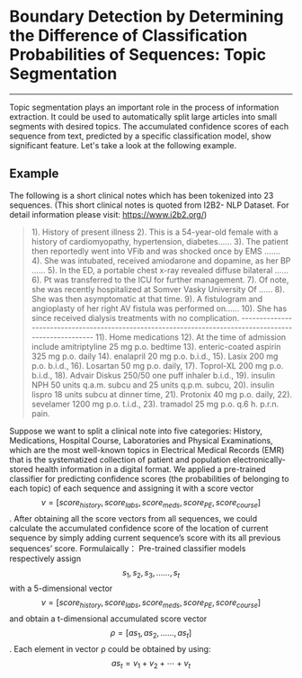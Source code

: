# Boundary Detection by Determining the Difference of Classification Probabilities of Sequences: Topic Segmentation
-------------------------------------------------------------------------------------------------
Topic segmentation plays an important role in the process of information extraction. It could be used to automatically split large articles into small segments with desired topics. The accumulated confidence scores of each sequence from text, predicted by a specific classification model, show significant feature. Let's take a look at the following example.

## Example
The following is a short clinical notes which has been tokenized into 23 sequences. (This short clinical notes is quoted from I2B2- NLP Dataset. For detail information please visit: https://www.i2b2.org/) 
> 1). History of present illness
2). This is a 54-year-old female with a history of cardiomyopathy, hypertension, diabetes……
3). The patient then reportedly went into VFib and was shocked once by EMS …….
4). She was intubated, received amiodarone and dopamine, as her BP ……
5). In the ED, a portable chest x-ray revealed diffuse bilateral ……
6). Pt was transferred to the ICU for further management. 
7). Of note, she was recently hospitalized at Somver Vasky University Of ……
8). She was then asymptomatic at that time. 
9). A fistulogram and angioplasty of her right AV fistula was performed on……
10). She has since received dialysis treatments with no complication.
         -------------------------------------------------------------------------------------------------------
11). Home medications
12). At the time of admission include amitriptyline 25 mg p.o. bedtime 
13). enteric-coated aspirin 325 mg p.o. daily
14). enalapril 20 mg p.o. b.i.d., 
15). Lasix 200 mg p.o. b.i.d., 
16). Losartan 50 mg p.o. daily, 
17). Toprol-XL 200 mg p.o. b.i.d., 
18). Advair Diskus 250/50 one puff inhaler b.i.d., 
19). insulin NPH 50 units q.a.m. subcu and 25 units q.p.m. subcu, 
20). insulin lispro 18 units subcu at dinner time, 
21). Protonix 40 mg p.o. daily, 
22). sevelamer 1200 mg p.o. t.i.d., 
23). tramadol 25 mg p.o. q.6 h. p.r.n. pain.

Suppose we want to split a clinical note into five categories: History, Medications, Hospital Course, Laboratories and Physical Examinations, which are the most well-known topics in Electrical Medical Records (EMR) that is the systematized collection of patient and population electronically-stored health information in a digital format. We applied a pre-trained classifier for predicting confidence scores (the probabilities of belonging to each topic) of each sequence and assigning it with a score vector $$v=[{score}_{history},score_{labs},score_{meds},score_{PE},score_{course}]$$. After obtaining all the score vectors from all sequences, we could calculate the accumulated confidence score of the location of current sequence by simply adding current sequence’s score with its all previous sequences’ score. 
Formulaically：
	Pre-trained classifier models respectively assign $$s_1,s_2,s_3,……,s_t$$ with a 5-dimensional vector $$v=[{score}_{history},score_{labs},score_{meds},score_{PE},score_{course}]$$ and obtain a t-dimensional accumulated score vector $$ρ=[as_1,as_2,……,as_t]$$. Each element in vector ρ could be obtained by using: $$as_t=v_1+v_2+⋯+v_t$$
